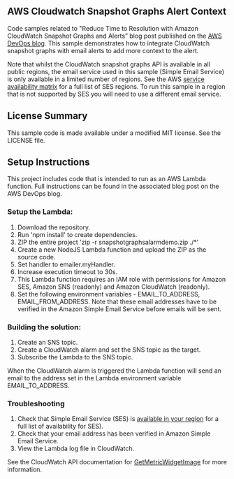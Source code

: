 ## AWS Cloudwatch Snapshot Graphs Alert Context

Code samples related to "Reduce Time to Resolution with Amazon CloudWatch Snapshot Graphs and Alerts” blog post published on the [AWS DevOps blog](https://aws.amazon.com/blogs/devops/reduce-time-to-resolution-with-amazon-cloudwatch-snapshot-graphs-and-alerts/). This sample demonstrates how to integrate CloudWatch snapshot graphs with email alerts to add more context to the alert.

Note that whilst the CloudWatch snapshot graphs API is available in all public regions, the email service used in this sample (Simple Email Service) is only available in a limited number of regions. See the AWS [service availability matrix](https://aws.amazon.com/about-aws/global-infrastructure/regional-product-services/) for a full list of SES regions. To run this sample in a region that is not supported by SES you will need to use a different email service.  

## License Summary

This sample code is made available under a modified MIT license. See the LICENSE file.

## Setup Instructions

This project includes code that is intended to run as an AWS Lambda function. Full instructions can be found in the associated blog post on the AWS DevOps blog. 

### Setup the Lambda: 

1. Download the repository. 
2. Run 'npm install' to create dependencies. 
3. ZIP the entire project 'zip -r snapshotgraphsalarmdemo.zip ./*'
4. Create a new NodeJS Lambda function and upload the ZIP as the source code. 
5. Set handler to emailer.myHandler. 
6. Increase execution timeout to 30s.
7. This Lambda function requires an IAM role with permissions for Amazon SES, Amazon SNS (readonly) and Amazon CloudWatch (readonly). 
8. Set the following environment variables - EMAIL_TO_ADDRESS, EMAIL_FROM_ADDRESS. Note that these email addresses have to be verified in the Amazon Simple Email Service before emails will be sent. 

### Building the solution:
1. Create an SNS topic. 
2. Create a CloudWatch alarm and set the SNS topic as the target.
3. Subscribe the Lambda to the SNS topic.

When the CloudWatch alarm is triggered the Lambda function will send an email to the address set in the Lambda environment variable EMAIL_TO_ADDRESS.  

### Troubleshooting

1. Check that Simple Email Service (SES) is [available in your region](https://aws.amazon.com/about-aws/global-infrastructure/regional-product-services/) for a full list of availability for SES). 
2. Check that your email address has been verified in Amazon Simple Email Service. 
3. View the Lambda log file in CloudWatch. 

See the CloudWatch API documentation for [GetMetricWidgetImage](https://docs.aws.amazon.com/AmazonCloudWatch/latest/APIReference/API_GetMetricWidgetImage.html) for more information. 
